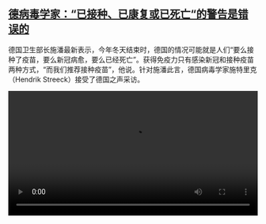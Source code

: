<!--1637752625000-->
[德病毒学家：“已接种、已康复或已死亡“的警告是错误的](https://www.dw.com/zh/%E5%BE%B7%E7%97%85%E6%AF%92%E5%AD%A6%E5%AE%B6%EF%BC%9A%E2%80%9C%E5%B7%B2%E6%8E%A5%E7%A7%8D%E3%80%81%E5%B7%B2%E5%BA%B7%E5%A4%8D%E6%88%96%E5%B7%B2%E6%AD%BB%E4%BA%A1%E2%80%9C%E7%9A%84%E8%AD%A6%E5%91%8A%E6%98%AF%E9%94%99%E8%AF%AF%E7%9A%84/a-59915406)
------

<p>德国卫生部长施潘最新表示，今年冬天结束时，德国的情况可能就是人们“要么接种了疫苗，要么新冠病愈，要么已经死亡”。获得免疫力只有感染新冠和接种疫苗两种方式，“而我们推荐接种疫苗”，他说。针对施潘此言，德国病毒学家施特里克（Hendrik Streeck）接受了德国之声采访。</small></p><video src="https://tvdownloaddw-a.akamaihd.net/dwtv_video/flv/vdt_zh/2021/bchi211123_002_interviewstreeck_01r_sd_sor.mp4" controls style="width:100%"></video>
